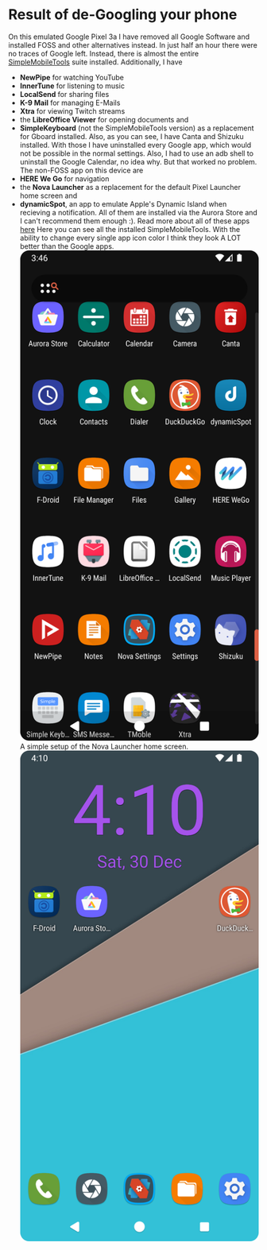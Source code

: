 # Result of de-Googling your phone
On this emulated Google Pixel 3a I have removed all Google Software and installed FOSS and other alternatives instead. In just half an hour there were no traces of Google left. Instead, there is almost the entire [SimpleMobileTools](https://simplemobiletools.com) suite installed. Additionally, I have
- **NewPipe** for watching YouTube
- **InnerTune** for listening to music
- **LocalSend** for sharing files
- **K-9 Mail** for managing E-Mails
- **Xtra** for viewing Twitch streams
- the **LibreOffice Viewer** for opening documents and
- **SimpleKeyboard** (not the SimpleMobileTools version) as a replacement for Gboard installed.
Also, as you can see, I have Canta and Shizuku installed. With those I have uninstalled every Google app, which would not be possible in the normal settings. Also, I had to use an adb shell to uninstall the Google Calendar, no idea why. But that worked no problem. The non-FOSS app on this device are
- **HERE We Go** for navigation
- the **Nova Launcher** as a replacement for the default Pixel Launcher home screen and
- **dynamicSpot**, an app to emulate Apple's Dynamic Island when recieving a notification.
All of them are installed via the Aurora Store and I can't recommend them enough :). Read more about all of these apps [here](https://github.com/diam0ndkiller/degoogle/blob/main/foss%20apps.md)
Here you can see all the installed SimpleMobileTools. With the ability to change every single app icon color I think they look A LOT better than the Google apps.
![Screenshot of the app drawer](https://github.com/diam0ndkiller/degoogle/blob/main/assets/de-googled%20pixel%20drawer.png)
A simple setup of the Nova Launcher home screen.
![Screenshot of the home screen](https://github.com/diam0ndkiller/degoogle/blob/main/assets/de-googled%20pixel%20home.png)
